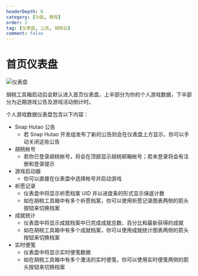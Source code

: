 ```yaml
---
headerDepth: 0
category: [功能, 教程]
order: 2
tag: [仪表盘, 公告, 胡桃云]
comment: false
---
```


# 首页仪表盘

![仪表盘](https://img.alicdn.com/imgextra/i2/1797064093/O1CN01SYGGdw1g6dyH1OHmD_!!1797064093.png_.webp)

胡桃工具箱启动后会默认进入首页仪表盘，上半部分为你的个人游戏数据，下半部分为近期游戏公告及游戏活动倒计时。

个人游戏数据仪表盘包含以下内容：

- Snap Hutao 公告
  - 若 Snap Hutao 开发组发布了新的公告则会在仪表盘上方显示，你可以手动关闭这些公告
- 胡桃帐号
  - 若你已登录胡桃帐号，将会在顶部显示胡桃邮箱帐号；若未登录将会有注册和登录提示
- 游戏启动器
  - 你可以直接在仪表盘中选择帐号并启动游戏
- 祈愿记录
  - 仪表盘中将显示祈愿档案 UID 并以进度条的形式显示保底计数
  - 如在胡桃工具箱中有多个祈愿档案，你可以使用祈愿记录图表两侧的箭头按钮来切换档案
- 成就统计
  - 仪表盘中将显示成就档案中已完成成就总数、百分比和最新获得的成就
  - 如在胡桃工具箱中有多个成就档案，你可以使用成就统计图表两侧的箭头按钮来切换档案
- 实时便笺
  - 仪表盘中将显示实时便笺数据
  - 如在胡桃工具箱中有多个激活的实时便笺，你可以使用实时便笺两侧的箭头按钮来切换档案
